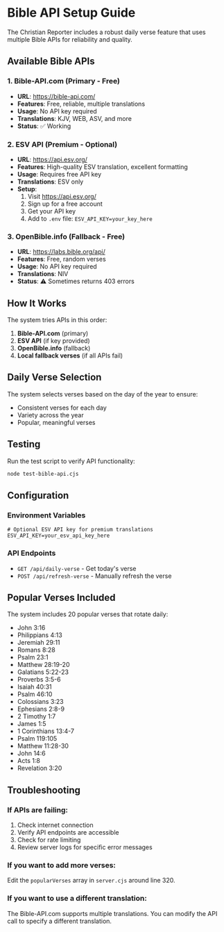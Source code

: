 # Bible API Setup Guide

The Christian Reporter includes a robust daily verse feature that uses multiple Bible APIs for reliability and quality.

## Available Bible APIs

### 1. Bible-API.com (Primary - Free)
- **URL**: https://bible-api.com/
- **Features**: Free, reliable, multiple translations
- **Usage**: No API key required
- **Translations**: KJV, WEB, ASV, and more
- **Status**: ✅ Working

### 2. ESV API (Premium - Optional)
- **URL**: https://api.esv.org/
- **Features**: High-quality ESV translation, excellent formatting
- **Usage**: Requires free API key
- **Translations**: ESV only
- **Setup**: 
  1. Visit https://api.esv.org/
  2. Sign up for a free account
  3. Get your API key
  4. Add to `.env` file: `ESV_API_KEY=your_key_here`

### 3. OpenBible.info (Fallback - Free)
- **URL**: https://labs.bible.org/api/
- **Features**: Free, random verses
- **Usage**: No API key required
- **Translations**: NIV
- **Status**: ⚠️ Sometimes returns 403 errors

## How It Works

The system tries APIs in this order:
1. **Bible-API.com** (primary)
2. **ESV API** (if key provided)
3. **OpenBible.info** (fallback)
4. **Local fallback verses** (if all APIs fail)

## Daily Verse Selection

The system selects verses based on the day of the year to ensure:
- Consistent verses for each day
- Variety across the year
- Popular, meaningful verses

## Testing

Run the test script to verify API functionality:
```bash
node test-bible-api.cjs
```

## Configuration

### Environment Variables
```env
# Optional ESV API key for premium translations
ESV_API_KEY=your_esv_api_key_here
```

### API Endpoints
- `GET /api/daily-verse` - Get today's verse
- `POST /api/refresh-verse` - Manually refresh the verse

## Popular Verses Included

The system includes 20 popular verses that rotate daily:
- John 3:16
- Philippians 4:13
- Jeremiah 29:11
- Romans 8:28
- Psalm 23:1
- Matthew 28:19-20
- Galatians 5:22-23
- Proverbs 3:5-6
- Isaiah 40:31
- Psalm 46:10
- Colossians 3:23
- Ephesians 2:8-9
- 2 Timothy 1:7
- James 1:5
- 1 Corinthians 13:4-7
- Psalm 119:105
- Matthew 11:28-30
- John 14:6
- Acts 1:8
- Revelation 3:20

## Troubleshooting

### If APIs are failing:
1. Check internet connection
2. Verify API endpoints are accessible
3. Check for rate limiting
4. Review server logs for specific error messages

### If you want to add more verses:
Edit the `popularVerses` array in `server.cjs` around line 320.

### If you want to use a different translation:
The Bible-API.com supports multiple translations. You can modify the API call to specify a different translation. 